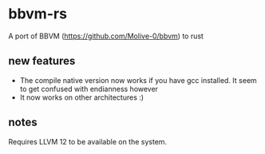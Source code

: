 # bbvm-rs

A port of BBVM (https://github.com/Molive-0/bbvm) to rust

## new features
 * The compile native version now works if you have gcc installed. It seem to get confused with endianness however  
 * It now works on other architectures :)

## notes
Requires LLVM 12 to be available on the system.
